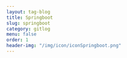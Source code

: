 ```yaml
---
layout: tag-blog
title: Springboot
slug: springboot
category: gitlog
menu: false
order: 1
header-img: "/img/icon/iconSpringboot.png"
---
```

